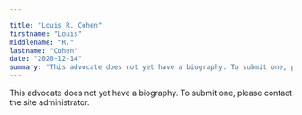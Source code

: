 ```yaml
---

title: "Louis R. Cohen"
firstname: "Louis"
middlename: "R."
lastname: "Cohen"
date: "2020-12-14"
summary: "This advocate does not yet have a biography. To submit one, please contact the site administrator."
---
```

This advocate does not yet have a biography. To submit one, please contact the site administrator.

